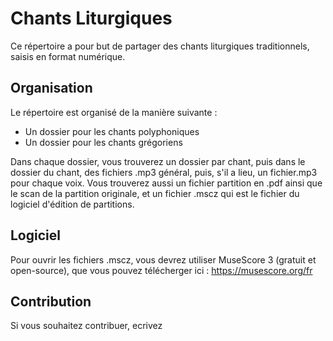 # Chants Liturgiques
Ce répertoire a pour but de partager des chants liturgiques traditionnels, saisis en format numérique.

## Organisation 
Le répertoire est organisé de la manière suivante : 
- Un dossier pour les chants polyphoniques
- Un dossier pour les chants grégoriens

Dans chaque dossier, vous trouverez un dossier par chant, puis dans le dossier du chant, des fichiers .mp3 général, puis, s'il a lieu, un fichier.mp3 pour chaque voix. Vous trouverez aussi un fichier partition en .pdf ainsi que le scan de la partition originale, et un fichier .mscz qui est le fichier du logiciel d'édition de partitions.


## Logiciel
Pour ouvrir les fichiers .mscz, vous devrez utiliser MuseScore 3 (gratuit et open-source), que vous pouvez télécherger ici : https://musescore.org/fr

## Contribution
Si vous souhaitez contribuer, ecrivez 
